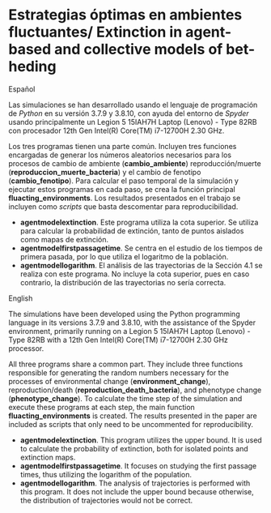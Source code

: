 # Estrategias óptimas en ambientes fluctuantes/ Extinction in agent-based and collective models of bet-heding 

Español 

Las simulaciones se han desarrollado usando el lenguaje de programación de *Python* en su versión 3.7.9 y 3.8.10, con ayuda del entorno de *Spyder* usando principalmente un Legion 5 15IAH7H Laptop (Lenovo) - Type 82RB con procesador 12th Gen Intel(R) Core(TM) i7-12700H   2.30 GHz. 

Los tres programas tienen una parte común. Incluyen tres funciones encargadas de generar  los números aleatorios necesarios para los procesos de cambio de ambiente (**cambio_ambiente**) reproducción/muerte  (**reproduccion_muerte_bacteria**) y el cambio de fenotipo (**cambio_fenotipo**). Para calcular el paso temporal de la simulación y ejecutar estos programas en cada paso, se crea la función principal **fluacting_environments**. Los resultados presentados en el trabajo se incluyen como *scripts* que basta descomentar para reproducibilidad.
- **agentmodelextinction**. Este programa utiliza la cota superior. Se utiliza para calcular la probabilidad de extinción, tanto de puntos aislados como mapas de extinción. 
- **agentmodelfirstpassagetime**. Se centra en el estudio de los tiempos de primera pasada, por lo que utiliza el logaritmo de la población.
- **agentmodellogarithm**. El análisis de las trayectorias de la Sección 4.1 se realiza con este programa. No incluye la cota superior, pues en caso contrario, la distribución de las trayectorias no sería correcta. 

English 

The simulations have been developed using the Python programming language in its versions 3.7.9 and 3.8.10, with the assistance of the Spyder environment, primarily running on a Legion 5 15IAH7H Laptop (Lenovo) - Type 82RB with a 12th Gen Intel(R) Core(TM) i7-12700H 2.30 GHz processor.

All three programs share a common part. They include three functions responsible for generating the random numbers necessary for the processes of environmental change (**environment_change**), reproduction/death (**reproduction_death_bacteria**), and phenotype change (**phenotype_change**). To calculate the time step of the simulation and execute these programs at each step, the main function **fluacting_environments** is created. The results presented in the paper are included as scripts that only need to be uncommented for reproducibility.

- **agentmodelextinction**. This program utilizes the upper bound. It is used to calculate the probability of extinction, both for isolated points and extinction maps.
- **agentmodelfirstpassagetime**. It focuses on studying the first passage times, thus utilizing the logarithm of the population.
- **agentmodellogarithm**. The analysis of trajectories is performed with this program. It does not include the upper bound because otherwise, the distribution of trajectories would not be correct.

